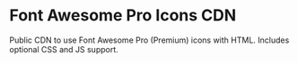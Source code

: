 # Font Awesome Pro Icons CDN
Public CDN to use Font Awesome Pro (Premium) icons with HTML. Includes optional CSS and JS support.
